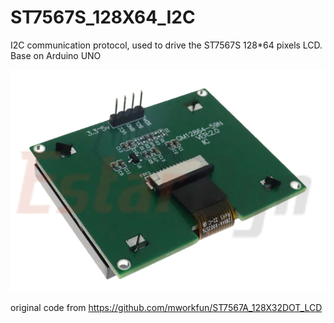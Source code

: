 # ST7567S_128X64_I2C
I2C communication protocol, used to drive the ST7567S 128*64 pixels LCD. 
Base on Arduino UNO

<img src="doc/128X64_I2C_ST7567S_back.png">


original code from  https://github.com/mworkfun/ST7567A_128X32DOT_LCD
